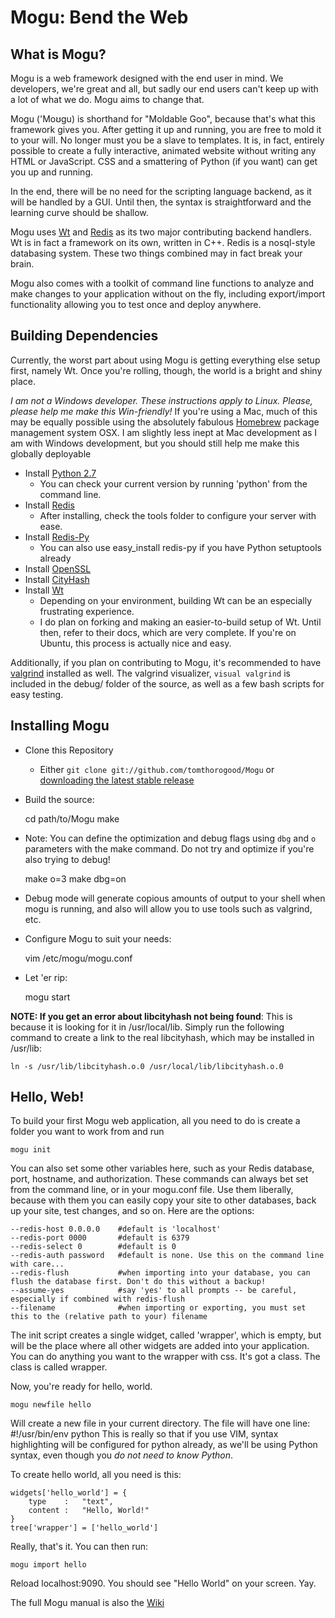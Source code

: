 # Mogu: Bend the Web #

## What is Mogu? #
Mogu is a web framework designed with the end user in mind. We developers, we're great and all,
but sadly our end users can't keep up with a lot of what we do. Mogu aims to change that. 

Mogu ('Moʊgu) is shorthand for "Moldable Goo", because that's what this framework gives you. After
getting it up and running, you are free to mold it to your will. No longer must you be a slave to
templates. It is, in fact, entirely possible to create a fully interactive, animated website without
writing any HTML or JavaScript. CSS and a smattering of Python (if you want) can get you up and running.

In the end, there will be no need for the scripting language backend, as it will be handled by a GUI.
Until then, the syntax is straightforward and the learning curve should be shallow.

Mogu uses [Wt](http://www.webtoolkit.eu) and [Redis](http://www.redis.io) as its two major contributing
backend handlers. Wt is in fact a framework on its own, written in C++. Redis is a nosql-style databasing
system. These two things combined may in fact break your brain. 

Mogu also comes with a toolkit of command line functions to analyze and make changes to your application
without on the fly, including export/import functionality allowing you to test once and deploy anywhere.

## Building Dependencies #

Currently, the worst part about using Mogu is getting everything else setup first, namely Wt. Once you're
rolling, though, the world is a bright and shiny place. 

*I am not a Windows developer. These instructions apply to Linux. Please, please help me make this Win-friendly!*
If you're using a Mac, much of this may be equally possible using the absolutely fabulous
[Homebrew](http://mxcl.github.com/homebrew/) package management system OSX. I am slightly less inept at Mac
development as I am with Windows development, but you should still help me make this globally deployable

+ Install [Python 2.7](http://www.python.org)
    - You can check your current version by running 'python' from the command line.
+ Install [Redis](http://www.redis.io) 
    - After installing, check the tools folder to configure your server with ease.
+ Install [Redis-Py](http://www.github.com/andymccurdy/redis-py)
    - You can also use easy\_install redis-py if you have Python setuptools already
+ Install [OpenSSL](http://www.openssl.org)
+ Install [CityHash](http://code.google.com/p/cityhash/downloads/list)
+ Install [Wt](http://www.webtoolkit.eu)
    - Depending on your environment, building Wt can be an especially frustrating experience. 
    - I do plan on forking and making an easier-to-build setup of Wt. Until then, refer to their
      docs, which are very complete. If you're on Ubuntu, this process is actually nice and easy.

Additionally, if you plan on contributing to Mogu, it's recommended to have [valgrind](http://www.valgrind.org) installed as well. The valgrind visualizer, `visual valgrind` is included in the debug/ folder of the source, as well as a few bash scripts for easy testing.

## Installing Mogu #
+ Clone this Repository 
    - Either `git clone git://github.com/tomthorogood/Mogu` or [downloading the latest stable release](http://www.github.com/tomthorogood/Mogu/tags)

+ Build the source:

    cd path/to/Mogu
    make

+ Note: You can define the optimization and debug flags using `dbg` and `o` parameters with the make command. Do not try and optimize if you're also trying to debug!

    make o=3
    make dbg=on

+ Debug mode will generate copious amounts of output to your shell when mogu is running, and also will allow you to use tools such as valgrind, etc.     

+ Configure Mogu to suit your needs: 

    vim /etc/mogu/mogu.conf

+ Let 'er rip:

    mogu start

**NOTE: If you get an error about libcityhash not being found**: This is because it is looking for it in /usr/local/lib. Simply run the following command to create a link to the real libcityhash, which may be installed in /usr/lib:

    ln -s /usr/lib/libcityhash.o.0 /usr/local/lib/libcityhash.o.0

## Hello, Web! ##

To build your first Mogu web application, all you need to do is create a folder you want to work from and run

    mogu init
    
You can also set some other variables here, such as your Redis database, port, hostname, and authorization.
These commands can always bet set from the command line, or in your mogu.conf file. Use them liberally, because
with them you can easily copy your site to other databases, back up your site, test changes, and so on. 
Here are the options:

    --redis-host 0.0.0.0    #default is 'localhost'
    --redis-port 0000       #default is 6379
    --redis-select 0        #default is 0
    --redis-auth password   #default is none. Use this on the command line with care...
    --redis-flush           #when importing into your database, you can flush the database first. Don't do this without a backup!
    --assume-yes            #say 'yes' to all prompts -- be careful, especially if combined with redis-flush
    --filename              #when importing or exporting, you must set this to the (relative path to your) filename

The init script creates a single widget, called 'wrapper', which is empty, but will be the place where all other widgets
are added into your application. You can do anything you want to the wrapper with css. It's got a class. The class is called wrapper.

Now, you're ready for hello, world.

    mogu newfile hello

Will create a new file in your current directory. The file will have one line: #!/usr/bin/env python
This is really so that if you use VIM, syntax highlighting will be configured for python already, as we'll be
using Python syntax, even though you *do not need to know Python*.

To create hello world, all you need is this:

    widgets['hello_world'] = {
        type    :   "text",  
        content :   "Hello, World!"
    }
    tree['wrapper'] = ['hello_world']

Really, that's it.
You can then run:

    mogu import hello

Reload localhost:9090.
You should see "Hello World" on your screen. Yay.

The full Mogu manual is also the [Wiki](http://www.github.com/tomthorogood/mogu/wiki)
